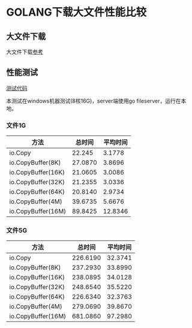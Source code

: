 # GOLANG下载大文件性能比较
## 大文件下载

大文件下载[参考](https://stackoverflow.com/questions/11692860/how-can-i-efficiently-download-a-large-file-using-go)

## 性能测试

[测试代码](https://github.com/zdq0394/try-in-go/tree/master/bigfiledown)

本测试在windows机器测试(8核16G)，server端使用go fileserver，运行在本地。

### 文件1G
| 方法 | 总时间 | 平均时间 |
| -----| ----- | ------ |
| io.Copy | 22.245 | 3.1778 |
| io.CopyBuffer(8K) | 27.0870 | 3.8696 |
| io.CopyBuffer(16K) | 21.0605 | 3.0086 |
| io.CopyBuffer(32K) | 21.2355 | 3.0336 |
| io.CopyBuffer(64K) | 20.8140 | 2.9734 |
| io.CopyBuffer(4M) | 39.6735 | 5.6676 |
| io.CopyBuffer(16M) | 89.8425 | 12.8346 |

### 文件5G
| 方法 | 总时间 | 平均时间 |
| -----| ----- | ------ |
| io.Copy | 226.6190 | 32.3741 |
| io.CopyBuffer(8K) | 237.2930 | 33.8990 |
| io.CopyBuffer(16K) | 238.0895 | 34.0128 |
| io.CopyBuffer(32K) | 248.6540 | 35.5220 |
| io.CopyBuffer(64K) | 226.6340 | 32.3763 |
| io.CopyBuffer(4M) | 279.0690 | 39.8670 |
| io.CopyBuffer(16M) | 681.0860 | 97.2980 |